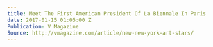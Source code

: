 ```yaml
---
title: Meet The First American President Of La Biennale In Paris
date: 2017-01-15 01:05:00 Z
Publication: V Magazine
Source: http://vmagazine.com/article/new-new-york-art-stars/
---
```


